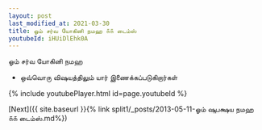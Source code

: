 ```yaml
---
layout: post
last_modified_at: 2021-03-30
title: ஓம் சர்வ யோகினி நமஹ ௧௧ டைம்ஸ்
youtubeId: iHUiDlEhk0A
---
```

 
 
 ஓம் சர்வ யோகினி நமஹ  
 
 -  ஒவ்வொரு விஷயத்திலும் யார் இணைக்கப்படுகிறார்கள் 
 
  
 
  
 
 
 
 
 
 


{% include youtubePlayer.html id=page.youtubeId %}
 
[Next]({{ site.baseurl }}{% link  split1/_posts/2013-05-11-ஓம் ஷுபக்ஷய நமஹ ௧௧ டைம்ஸ்.md%})
 
